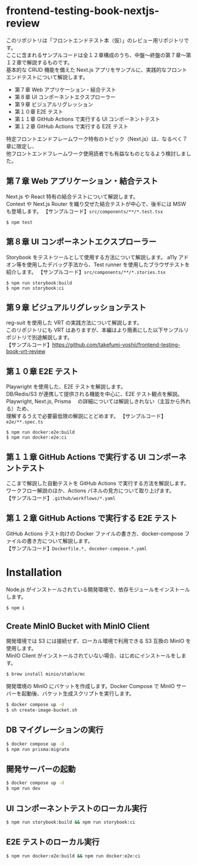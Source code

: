 # frontend-testing-book-nextjs-review

このリポジトリは「フロントエンドテスト本（仮）」のレビュー用リポジトリです。  
ここに含まれるサンプルコードは全１２章構成のうち、中盤〜終盤の第７章〜第１２章で解説するものです。  
基本的な CRUD 機能を備えた Next.js アプリをサンプルに、実践的なフロントエンドテストについて解説します。  

- 第７章 Web アプリケーション・結合テスト
- 第８章 UI コンポーネントエクスプローラー
- 第９章 ビジュアルリグレッション
- 第１０章 E2E テスト
- 第１１章 GitHub Actions で実行する UI コンポーネントテスト
- 第１２章 GitHub Actions で実行する E2E テスト

特定フロントエンドフレームワーク特有のトピック（Next.js）は、なるべく７章に限定し、  
他フロントエンドフレームワーク使用読者でも有益なものとなるよう検討しました。

## 第７章 Web アプリケーション・結合テスト

Next.js や React 特有の結合テストについて解説します。  
Context や Next.js Router を織り交ぜた結合テストが中心で、後半には MSW も登場します。
【サンプルコード】`src/components/**/*.test.tsx`

```
$ npm test
```

## 第８章 UI コンポーネントエクスプローラー

Storybook をテストツールとして使用する方法について解説します。
a11y アドオン等を使用したデバッグ手法から、Test runner を使用したブラウザテストを紹介します。
【サンプルコード】`src/components/**/*.stories.tsx`

```
$ npm run storybook:build
$ npm run storybook:ci
```

## 第９章 ビジュアルリグレッションテスト

reg-suit を使用した VRT の実践方法について解説します。  
このリポジトリにも VRT はありますが、本編はより簡素にした以下サンプルリポジトリで別途解説します。  
【サンプルコード】https://github.com/takefumi-yoshii/frontend-testing-book-vrt-review

## 第１０章 E2E テスト

Playwright を使用した、E2E テストを解説します。  
DB/Redis/S3 が連携して提供される機能を中心に、E2E テスト観点を解説。  
Playwright, Next.js, Prisma 　の詳細については解説しきれない（主旨から外れる）ため、  
理解するうえで必要最低限の解説にとどめます。
【サンプルコード】`e2e/**.spec.ts`

```
$ npm run docker:e2e:build
$ npm run docker:e2e:ci
```

## 第１１章 GitHub Actions で実行する UI コンポーネントテスト

ここまで解説した自動テストを GitHub Actions で実行する方法を解説します。  
ワークフロー解説のほか、Actions パネルの見方について取り上げます。  
【サンプルコード】`.github/workflows/*.yaml`

## 第１２章 GitHub Actions で実行する E2E テスト

GitHub Actions テスト向けの Docker ファイルの書き方、docker-compose ファイルの書き方について解説します。  
【サンプルコード】`Dockerfile.*, doceker-compose.*.yaml`

# Installation

Node.js がインストールされている開発環境で、依存モジュールをインストールします。

```bash
$ npm i
```

## Create MinIO Bucket with MinIO Client

開発環境では S3 には接続せず、ローカル環境で利用できる S3 互換の MinIO を使用します。  
MinIO Client がインストールされていない場合、はじめにインストールをします。

```bash
$ brew install minio/stable/mc
```

開発環境の MinIO にバケットを作成します。Docker Compose で MinIO サーバーを起動後、バケット生成スクリプトを実行します。

```bash
$ docker compose up -d
$ sh create-image-bucket.sh
```

## DB マイグレーションの実行

```bash
$ docker compose up -d
$ npm run prisma:migrate
```

## 開発サーバーの起動

```bash
$ docker compose up -d
$ npm run dev
```

## UI コンポーネントテストのローカル実行

```bash
$ npm run storybook:build && npm run storybook:ci
```

## E2E テストのローカル実行

```bash
$ npm run docker:e2e:build && npm run docker:e2e:ci
```
